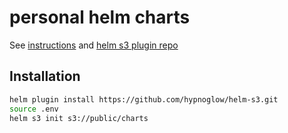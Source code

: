 # personal helm charts

See [instructions](https://andrewlock.net/how-to-create-a-helm-chart-repository-using-amazon-s3/) and [helm s3 plugin repo](https://github.com/hypnoglow/helm-s3)

## Installation

```bash
helm plugin install https://github.com/hypnoglow/helm-s3.git
source .env
helm s3 init s3://public/charts
```



